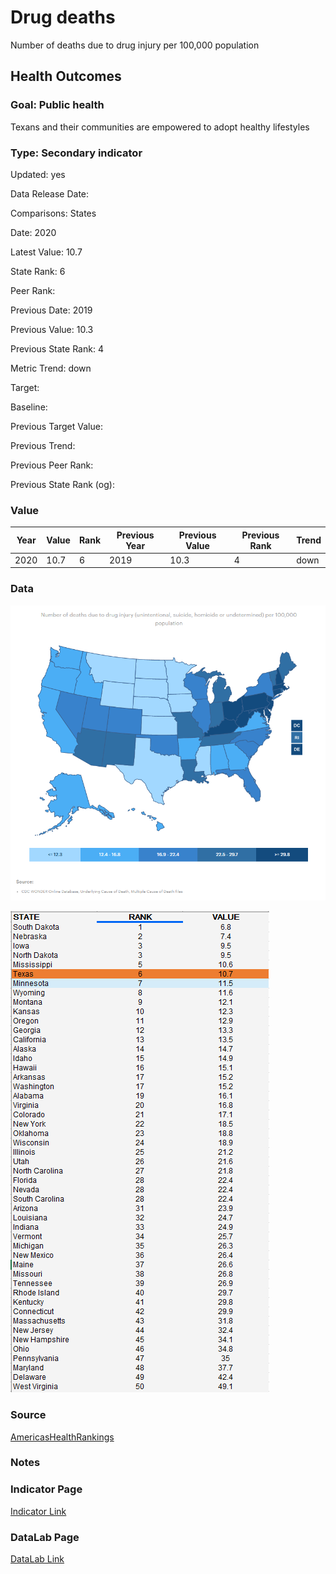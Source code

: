 # Drug deaths

Number of deaths due to drug injury per 100,000 population

## Health Outcomes

### Goal: Public health

Texans and their communities are empowered to adopt healthy lifestyles

### Type: Secondary indicator

Updated: yes

Data Release Date: 


Comparisons: States

Date: 2020

Latest Value: 10.7 

State Rank: 6

Peer Rank: 

Previous Date: 2019

Previous Value: 10.3

Previous State Rank: 4

Metric Trend: down

Target: 

Baseline: 

Previous Target Value: 

Previous Trend: 

Previous Peer Rank: 

Previous State Rank (og): 

### Value

| Year      |  Value      | Rank        | Previous Year | Previous Value | Previous Rank | Trend | 
| ----------- | ----------- | ----------- | ----------- | ----------- | ----------- | -----------|
|   2020     | 10.7        |  6        |      2019    |   10.3    | 4       |    down       | 

### Data

![map](./map_drugdeaths.PNG)

![data](./data_drugdeaths.PNG)


### Source

[AmericasHealthRankings](https://www.americashealthrankings.org/explore/annual/measure/colorectal_cancer_screening/state/ALL)


### Notes


### Indicator Page

[Indicator Link](https://indicators.texas2036.org/indicator/57)


### DataLab Page


[DataLab Link](https://datalab.texas2036.org/vsmoehc/drug-overdose-deaths-in-the-united-states-1999-2015?accesskey=rvlnetf)